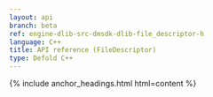 ```yaml
---
layout: api
branch: beta
ref: engine-dlib-src-dmsdk-dlib-file_descriptor-h
language: C++
title: API reference (FileDescriptor)
type: Defold C++
---
```

{% include anchor_headings.html html=content %}